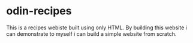# odin-recipes

This is a recipes webiste built using only HTML.
By building this website i can demonstrate to myself i can build a simple website from scratch.